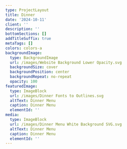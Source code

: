 ```yaml
---
type: ProjectLayout
title: Dinner
date: '2024-10-11'
client: ''
description: ''
bottomSections: []
addTitleSuffix: true
metaTags: []
colors: colors-a
backgroundImage:
  type: BackgroundImage
  url: /images/Website Background Lower Opacity.svg
  backgroundSize: cover
  backgroundPosition: center
  backgroundRepeat: no-repeat
  opacity: 100
featuredImage:
  type: ImageBlock
  url: /images/Dinner Fonts to Outlines.svg
  altText: Dinner Menu
  caption: Dinner Menu
  elementId: ''
media:
  type: ImageBlock
  url: /images/Dinner Menu White Background SVG.svg
  altText: Dinner Menu
  caption: Dinner Menu
  elementId: ''
---
```

